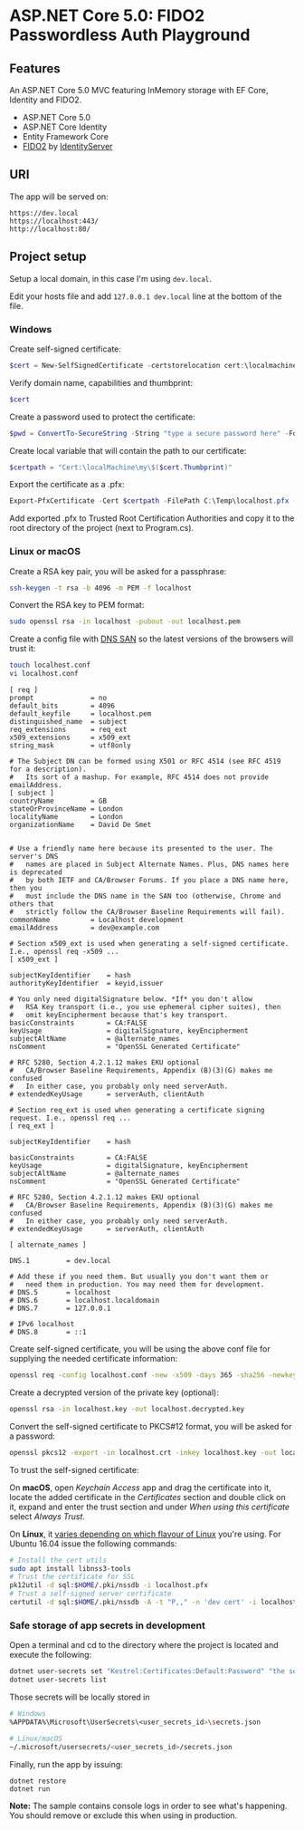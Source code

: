 # ASP.NET Core 5.0: FIDO2 Passwordless Auth Playground

## Features

An ASP.NET Core 5.0 MVC featuring InMemory storage with EF Core, Identity and FIDO2.

- ASP.NET Core 5.0
- ASP.NET Core Identity
- Entity Framework Core
- [FIDO2](https://www.nuget.org/packages/Rsk.AspNetCore.Fido) by [IdentityServer](https://www.identityserver.com/)

## URI

The app will be served on:

```
https://dev.local
https://localhost:443/
http://localhost:80/
```

## Project setup

Setup a local domain, in this case I'm using `dev.local`.

Edit your hosts file and add `127.0.0.1 dev.local` line at the bottom of the file.

### Windows

Create self-signed certificate:

```powershell
$cert = New-SelfSignedCertificate -certstorelocation cert:\localmachine\my -dnsname dev.local
```

Verify domain name, capabilities and thumbprint:

```powershell
$cert
```

Create a password used to protect the certificate:

```powershell
$pwd = ConvertTo-SecureString -String "type a secure password here" -Force -AsPlainText
```

Create local variable that will contain the path to our certificate:

```powershell
$certpath = "Cert:\localMachine\my\$($cert.Thumbprint)"
```

Export the certificate as a .pfx:

```powershell
Export-PfxCertificate -Cert $certpath -FilePath C:\Temp\localhost.pfx -Password $pwd
```

Add exported .pfx to Trusted Root Certification Authorities and copy it to the root directory of the project (next to Program.cs).

### Linux or macOS

Create a RSA key pair, you will be asked for a passphrase:

```bash
ssh-keygen -t rsa -b 4096 -m PEM -f localhost
```

Convert the RSA key to PEM format:

```bash
sudo openssl rsa -in localhost -pubout -out localhost.pem
```

Create a config file with [DNS SAN](https://en.wikipedia.org/wiki/Subject_Alternative_Name) so the latest versions of the browsers will trust it:

```bash
touch localhost.conf
vi localhost.conf
```

```
[ req ]
prompt              = no
default_bits        = 4096
default_keyfile     = localhost.pem
distinguished_name  = subject
req_extensions      = req_ext
x509_extensions     = x509_ext
string_mask         = utf8only

# The Subject DN can be formed using X501 or RFC 4514 (see RFC 4519 for a description).
#   Its sort of a mashup. For example, RFC 4514 does not provide emailAddress.
[ subject ]
countryName         = GB
stateOrProvinceName = London
localityName        = London
organizationName    = David De Smet


# Use a friendly name here because its presented to the user. The server's DNS
#   names are placed in Subject Alternate Names. Plus, DNS names here is deprecated
#   by both IETF and CA/Browser Forums. If you place a DNS name here, then you 
#   must include the DNS name in the SAN too (otherwise, Chrome and others that
#   strictly follow the CA/Browser Baseline Requirements will fail).
commonName          = Localhost development
emailAddress        = dev@example.com

# Section x509_ext is used when generating a self-signed certificate. I.e., openssl req -x509 ...
[ x509_ext ]

subjectKeyIdentifier    = hash
authorityKeyIdentifier  = keyid,issuer

# You only need digitalSignature below. *If* you don't allow
#   RSA Key transport (i.e., you use ephemeral cipher suites), then
#   omit keyEncipherment because that's key transport.
basicConstraints        = CA:FALSE
keyUsage                = digitalSignature, keyEncipherment
subjectAltName          = @alternate_names
nsComment               = "OpenSSL Generated Certificate"

# RFC 5280, Section 4.2.1.12 makes EKU optional
#   CA/Browser Baseline Requirements, Appendix (B)(3)(G) makes me confused
#   In either case, you probably only need serverAuth.
# extendedKeyUsage      = serverAuth, clientAuth

# Section req_ext is used when generating a certificate signing request. I.e., openssl req ...
[ req_ext ]

subjectKeyIdentifier    = hash

basicConstraints        = CA:FALSE
keyUsage                = digitalSignature, keyEncipherment
subjectAltName          = @alternate_names
nsComment               = "OpenSSL Generated Certificate"

# RFC 5280, Section 4.2.1.12 makes EKU optional
#   CA/Browser Baseline Requirements, Appendix (B)(3)(G) makes me confused
#   In either case, you probably only need serverAuth.
# extendedKeyUsage      = serverAuth, clientAuth

[ alternate_names ]

DNS.1         = dev.local

# Add these if you need them. But usually you don't want them or
#   need them in production. You may need them for development.
# DNS.5       = localhost
# DNS.6       = localhost.localdomain
# DNS.7       = 127.0.0.1

# IPv6 localhost
# DNS.8       = ::1
```

Create self-signed certificate, you will be using the above conf file for supplying the needed certificate information:

```bash
openssl req -config localhost.conf -new -x509 -days 365 -sha256 -newkey rsa:4096 -nodes -keyout localhost.key -out localhost.crt
```

Create a decrypted version of the private key (optional):

```bash
openssl rsa -in localhost.key -out localhost.decrypted.key
```

Convert the self-signed certificate to PKCS#12 format, you will be asked for a password:

```bash
openssl pkcs12 -export -in localhost.crt -inkey localhost.key -out localhost.pfx
```

To trust the self-signed certificate:

On **macOS**, open *Keychain Access* app and drag the certificate into it, locate the added certificate in the *Certificates* section and double click on it, expand and enter the trust section and under *When using this certificate* select *Always Trust*.

On **Linux**, it [varies depending on which flavour of Linux](https://chromium.googlesource.com/chromium/src/+/refs/heads/lkgr/docs/linux/cert_management.md) you're using. For Ubuntu 16.04 issue the following commands:

```bash
# Install the cert utils
sudo apt install libnss3-tools
# Trust the certificate for SSL 
pk12util -d sql:$HOME/.pki/nssdb -i localhost.pfx
# Trust a self-signed server certificate
certutil -d sql:$HOME/.pki/nssdb -A -t "P,," -n 'dev cert' -i localhost.crt
```

### Safe storage of app secrets in development

Open a terminal and cd to the directory where the project is located and execute the following:

```bash
dotnet user-secrets set "Kestrel:Certificates:Default:Password" "the secure password you used above"
dotnet user-secrets list
```

Those secrets will be locally stored in

```bash
# Windows
%APPDATA%\Microsoft\UserSecrets\<user_secrets_id>\secrets.json

# Linux/macOS
~/.microsoft/usersecrets/<user_secrets_id>/secrets.json
```

Finally, run the app by issuing:

```
dotnet restore
dotnet run
```

**Note:** The sample contains console logs in order to see what's happening. You should remove or exclude this when using in production.
